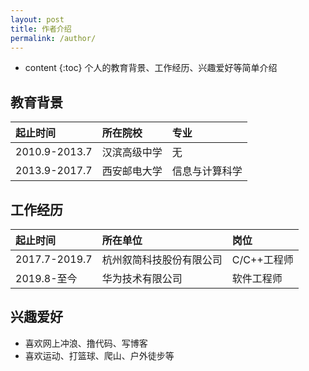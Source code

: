 ```yaml
---
layout: post
title: 作者介绍
permalink: /author/
---
```


* content
{:toc}
个人的教育背景、工作经历、兴趣爱好等简单介绍

教育背景
----------------------------------------------------------------- 

| 起止时间   	 |  所在院校  | 专业  	        |
|:---------		 |:-------	 |:-------			|
| 2010.9-2013.7  |汉滨高级中学|  无				|
| 2013.9-2017.7  |西安邮电大学|  信息与计算科学   |


工作经历
----------------------------------------------------------------- 

| 起止时间   	 |  所在单位  			| 岗位			|
|:-------	     |:-------	 			|:-------		|
| 2017.7-2019.7  |杭州叙简科技股份有限公司|  C/C++工程师	|
| 2019.8-至今    |华为技术有限公司		|  软件工程师    |


兴趣爱好
----------------------------------------------------------------- 
+ 喜欢网上冲浪、撸代码、写博客
+ 喜欢运动、打篮球、爬山、户外徒步等


